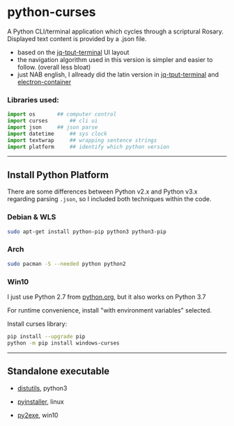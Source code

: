 # python-curses

A Python CLI/terminal application which cycles through a scriptural Rosary.
Displayed text content is  provided by a .json file.

* based on the [jq-tput-terminal](https://github.com/mezcel/jq-tput-terminal) UI layout
* the navigation algorithm used in this version is simpler and easier to follow. (overall less bloat)
* just NAB english, I allready did the latin version in [jq-tput-terminal](https://github.com/mezcel/jq-tput-terminal) and [electron-container](https://github.com/mezcel/electron-container)

### Libraries used:

```py
import os		## computer control
import curses		## cli ui
import json		## json parse
import datetime		## sys clock
import textwrap		## wrapping sentence strings
import platform		## identify which python version
```

---

## Install Python Platform

There are some differences between Python v2.x and Python v3.x regarding parsing ```.json```, so I included both techniques within the code.

### Debian & WLS

```sh
sudo apt-get install python-pip python3 python3-pip
```

### Arch

```sh
sudo pacman -S --needed python python2
```

### Win10

I just use Python 2.7 from [python.org](https://www.python.org/downloads/windows/), but it also works on Python 3.7

For runtime convenience, install "with environment variables" selected.

Install curses library:

```sh
pip install --upgrade pip
python -m pip install windows-curses
```

---

## Standalone executable

* [distutils](https://docs.python.org/3/distutils/builtdist.html), python3

* [pyinstaller](https://pypi.org/project/PyInstaller/), linux

* [py2exe](https://pypi.org/project/py2exe/), win10

